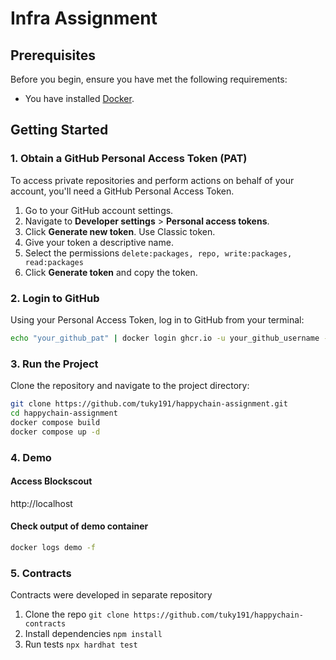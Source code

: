 # Infra Assignment


## Prerequisites

Before you begin, ensure you have met the following requirements:
- You have installed [Docker](https://docs.docker.com/get-docker/).

## Getting Started

### 1. Obtain a GitHub Personal Access Token (PAT)

To access private repositories and perform actions on behalf of your account, you'll need a GitHub Personal Access Token.

1. Go to your GitHub account settings.
2. Navigate to **Developer settings** > **Personal access tokens**.
3. Click **Generate new token**. Use Classic token.
4. Give your token a descriptive name.
5. Select the permissions  ```delete:packages, repo, write:packages, read:packages```
6. Click **Generate token** and copy the token.

### 2. Login to GitHub

Using your Personal Access Token, log in to GitHub from your terminal:

```bash
echo "your_github_pat" | docker login ghcr.io -u your_github_username --password-stdin
```
### 3. Run the Project

Clone the repository and navigate to the project directory:

```bash
git clone https://github.com/tuky191/happychain-assignment.git
cd happychain-assignment
docker compose build
docker compose up -d
```

### 4. Demo

#### Access Blockscout
http://localhost

#### Check output of demo container
```bash
docker logs demo -f
```

### 5. Contracts

Contracts were developed in separate repository

1. Clone the repo ```git clone https://github.com/tuky191/happychain-contracts```
2. Install dependencies ```npm install```
3. Run tests ```npx hardhat test```
   

